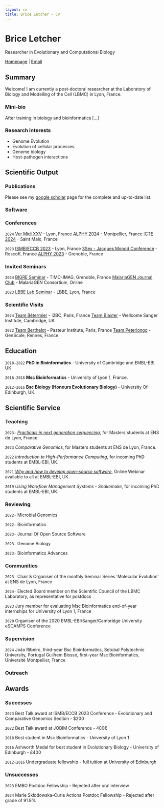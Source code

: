```yaml
---
layout: cv
title: Brice Letcher - CV
---
```

# Brice Letcher
Researcher in Evolutionary and Computational Biology


<div id="webaddress">
<a href="https://www.ens-lyon.fr/LBMC/equipes/NematodeCell?set_language=en&cl=en">Homepage</a>
| <a href="brice.letcher@ens-lyon.fr">Email</a>
</div>

## Summary

Welcome! I am currently a post-doctoral researcher at the Laboratory of Biology and Modelling of the Cell (LBMC) in Lyon, France.

### Mini-bio

After training in biology and bioinformatics [...]

### Research interests

* Genome Evolution
* Evolution of cellular processes
* Genome biology
* Host-pathogen interactions


## Scientific Output

### Publications

Please see my [google scholar](https://scholar.google.com/citations?user=4KXvLoIAAAAJ&hl=fr&oi=ao) page for the complete and up-to-date list.

### Software

### Conferences

`2024`
[Ver Midi XXV](https://vermidi25.sciencesconf.org/) - Lyon, France
[ALPHY 2024](https://alphy2024.sciencesconf.org/resource/page/id/1) - Montpellier, France
[ICTE 2024](https://icte2024.sciencesconf.org/) - Saint Malo, France

`2023`
[ISMB/ECCB 2023](https://www.iscb.org/ismbeccb2023) - Lyon, France
[3Sex - Jacques Monod Conference](https://www.insb.cnrs.fr/fr/sex-unfolded-sex-asex-sexes) - Roscoff, France
[ALPHY 2023](https://alphy-aiem-2023.sciencesconf.org/) - Grenoble, France

### Invited Seminars

`2024`
[BIGRE Seminar](https://bi-gre.github.io/) - TIMC-IMAG, Grenoble, France
[MalariaGEN Journal Club](https://youtu.be/vubawpY1tTA?feature=shared) - MalariaGEN Consortium, Online

`2023`
[LBBE Lab Seminar](https://lbbe.univ-lyon1.fr/fr) - LBBE, Lyon, France

### Scientific Visits

`2024`
[Team Bétermier](https://www.i2bc.paris-saclay.fr/equipe-programmed-genome-rearrangements/) - I2BC, Paris, France
[Team Blaxter](https://www.sanger.ac.uk/group/blaxter-group/) - Wellcome Sanger Institute, Cambridge, UK

`2022`
[Team Berthelot](https://research.pasteur.fr/en/team/comparative-functional-genomics/) - Pasteur Institute, Paris, France
[Team Peterlongo](https://team.inria.fr/genscale/) - GenScale, Rennes, France


## Education

`2018-2022`
__PhD in Bioinformatics__ - University of Cambridge and EMBL-EBI, UK

`2016-2018`
__Msc Bioinformatics__ - University of Lyon 1, France.


`2012-2016`
__Bsc Biology (Honours Evolutionary Biology)__ - University Of Edinburgh, UK.


## Scientific Service


### Teaching

`2023-`
[_Practicals in next generation sequencing_](https://biologie.ens-lyon.fr/masterbiosciences/presentation-des-ue/les-ue-pratique/practicals-in-NGS), for Masters students at ENS de Lyon, France.

`2023`
_Comparative Genomics_, for Masters students at ENS de Lyon, France.

`2022`
_Introduction to High-Performance Computing_, for incoming PhD students at EMBL-EBI, UK.

`2021`
[_Why and how to develop open-source software_](https://www.ebi.ac.uk/training/events/open-access-why-build-open-source-software-and-how-do-it-successfully/), Online Webinar available to all at EMBL-EBI, UK.

`2019`
_Using Workflow Management Systems - Snakemake_, for incoming PhD students at EMBL-EBI, UK.


### Reviewing

`2022-`
Microbial Genomics

`2022-`
Bioinformatics

`2023-`
Journal Of Open Source Software

`2023-`
Genome Biology

`2023-`
Bioinformatics Advances

### Communities

`2023-`
Chair & Organiser of the monthly Seminar Series 'Molecular Evolution' at ENS de Lyon, France

`2024-`
Elected Board member on the Scientific Council of the LBMC Laboratory, as representative for postdocs

`2023`
Jury member for evaluating Msc Bioinformatics end-of-year internships for University of Lyon 1, France

`2020`
Organiser of the 2020 EMBL-EBI/Sanger/Cambridge University eSCAMPS Conference

### Supervision

`2024`
João Ribeiro, third-year Bsc Bioinformatics, Setubal Polytechnic University, Portugal
Guilhem Biossé, first-year Msc Bioinformatics, Université Montpellier, France

### Outreach

## Awards

### Successes

`2023`
Best Talk award at ISMB/ECCB 2023 Conference - Evolutionary and Comparative Genomics Section - $200

`2022`
Best Talk award at JOBIM Conference - 400€

`2018`
Best student in Msc Bioinformatics - University of Lyon 1

`2016`
Ashworth Medal for best student in Evolutionary Biology - University of Edinburgh - £400

`2012-2016`
Undergraduate fellowship - full tuition at University of Edinburgh

### Unsuccesses

`2023`
EMBO Postdoc Fellowship - Rejected after oral interview

`2024`
Marie Skłodowska-Curie Actions Postdoc Fellowship - Rejected after grade of 91.8%



<!-- ### Footer

Last updated: May 2013 -->


